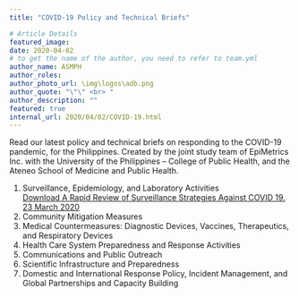 ```yaml
---
title: "COVID-19 Policy and Technical Briefs"

# Article Details
featured_image: 
date: 2020-04-02
# to get the name of the author, you need to refer to team.yml
author_name: ASMPH
author_roles: 
author_photo_url: \img\logos\adb.png
author_quote: "\"\" <br> "
author_description: "" 
featured: true
internal_url: 2020/04/02/COVID-19.html
---
```


Read our latest policy and technical briefs on responding to the COVID-19 pandemic, for the Philippines.
Created by the joint study team of EpiMetrics Inc. with the University of the Philippines – College of Public Health, and the Ateneo School of Medicine and Public Health.

1.	Surveillance, Epidemiology, and Laboratory Activities<br>
<a href="https://github.com/Epimetrics-Inc/website/raw/master/assets/posts/2020-04-02-COVID19/C19V1I3.pdf">Download A Rapid Review of Surveillance Strategies Against COVID 19. 23 March 2020</a>
2. Community Mitigation Measures
3. Medical Countermeasures: Diagnostic Devices, Vaccines, Therapeutics, and
Respiratory Devices
4. Health Care System Preparedness and Response Activities
5. Communications and Public Outreach
6. Scientific Infrastructure and Preparedness
7. Domestic and International Response Policy, Incident Management, and Global
Partnerships and Capacity Building
